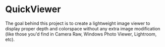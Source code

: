 # QuickViewer

The goal behind this project is to create a lightweight image viewer to display proper depth and colorspace without any extra image modification (like those you'd find in Camera Raw, Windows Photo Viewer, Lightroom, etc).
